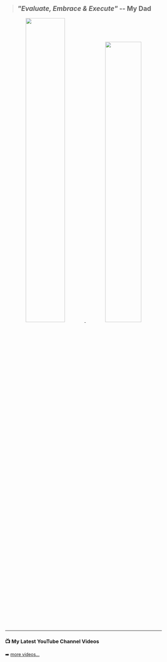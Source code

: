 

> ## *"Evaluate, Embrace & Execute"* -- My Dad

<div align="center">

<a href="https://github.com/naveenkendyala">
     <img width="50%" font="" src="https://github-readme-stats.vercel.app/api?username=naveenkendyala&custom_title=Naveen Kendyala : GitHub Stats, Rank&hide=contribs&count_private=true&show_icons=true&theme=tokyonight&include_all_commits=true&line_height=45&hide_rank=false" />
</a>
<a href="https://github.com/naveenkendyala">
     <img width="48%" src="https://github-readme-stats.vercel.app/api/top-langs/?username=naveenkendyala&custom_title=Repository : Top Languages&hide=css,html&langs_count=6&layout=default&theme=tokyonight&card_width=500" />
</a>

</div>

---

### 📺 My Latest YouTube Channel Videos
<!-- YOUTUBE:START -->
<!-- YOUTUBE:END -->
➡️ [more videos...](https://www.youtube.com/channel/UCS7nXaoZ1ujCKlSggkWeyhg)

